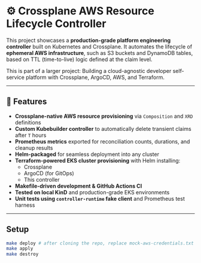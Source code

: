 # ⚙️ Crossplane AWS Resource Lifecycle Controller

This project showcases a **production-grade platform engineering controller** built on Kubernetes and Crossplane. It automates the lifecycle of **ephemeral AWS infrastructure**, such as S3 buckets and DynamoDB tables, based on TTL (time-to-live) logic defined at the claim level.

This is part of a larger project: Building a cloud-agnostic developer self-service platform with Crossplane, ArgoCD, AWS, and Terraform.

---

## 🚀 Features

- **Crossplane-native AWS resource provisioning** via `Composition` and `XRD` definitions  
- **Custom Kubebuilder controller** to automatically delete transient claims after `T` hours  
- **Prometheus metrics** exported for reconciliation counts, durations, and cleanup results  
- **Helm-packaged** for seamless deployment into any cluster  
- **Terraform-powered EKS cluster provisioning** with Helm installing:
  - Crossplane
  - ArgoCD (for GitOps)
  - This controller
- **Makefile-driven development & GitHub Actions CI**
- **Tested on local KinD** and production-grade EKS environments
- **Unit tests using `controller-runtime` fake client** and Prometheus test harness

---

## Setup

```bash
make deploy # after cloning the repo, replace mock-aws-credentials.txt
make apply
make destroy
